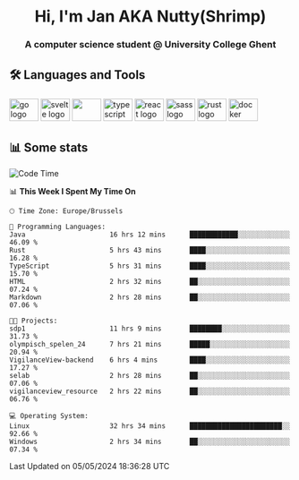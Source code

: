 <h1 align="center">Hi, I'm Jan AKA Nutty(Shrimp)</h1>
<h3 align="center">A computer science student @ University College Ghent</h3>

<h2 align="left">🛠️ Languages and Tools</h2>

###

<div align="left">
  <img src="https://cdn.jsdelivr.net/gh/devicons/devicon/icons/go/go-original.svg" height="40" width="52" alt="go logo"  />
  <img src="https://cdn.jsdelivr.net/gh/devicons/devicon@latest/icons/svelte/svelte-original.svg"  height="40" width="52" alt="svelte logo" />
  <img src="https://cdn.jsdelivr.net/gh/devicons/devicon@latest/icons/tailwindcss/tailwindcss-original.svg" height="40" width="52" />
  <img src="https://cdn.jsdelivr.net/gh/devicons/devicon/icons/typescript/typescript-original.svg" height="40" width="52" alt="typescript logo"  />
  <img src="https://cdn.jsdelivr.net/gh/devicons/devicon/icons/react/react-original.svg" height="40" width="52" alt="react logo"  />
  <img src="https://cdn.jsdelivr.net/gh/devicons/devicon/icons/sass/sass-original.svg" height="40" width="52" alt="sass logo"  />
  <img src="https://cdn.jsdelivr.net/gh/devicons/devicon@latest/icons/rust/rust-original.svg" height="40" width="52" alt="rust logo" />
  <img src="https://cdn.jsdelivr.net/gh/devicons/devicon/icons/docker/docker-original.svg" height="40" width="52" alt="docker logo"  />
</div>

<h2>📊 Some stats</h2>

<!--START_SECTION:waka-->
![Code Time](http://img.shields.io/badge/Code%20Time-4%2C471%20hrs%2044%20mins-blue)

📊 **This Week I Spent My Time On** 

```text
🕑︎ Time Zone: Europe/Brussels

💬 Programming Languages: 
Java                     16 hrs 12 mins      ████████████░░░░░░░░░░░░░   46.09 % 
Rust                     5 hrs 43 mins       ████░░░░░░░░░░░░░░░░░░░░░   16.28 % 
TypeScript               5 hrs 31 mins       ████░░░░░░░░░░░░░░░░░░░░░   15.70 % 
HTML                     2 hrs 32 mins       ██░░░░░░░░░░░░░░░░░░░░░░░   07.24 % 
Markdown                 2 hrs 28 mins       ██░░░░░░░░░░░░░░░░░░░░░░░   07.06 % 

🐱‍💻 Projects: 
sdp1                     11 hrs 9 mins       ████████░░░░░░░░░░░░░░░░░   31.73 % 
olympisch_spelen_24      7 hrs 21 mins       █████░░░░░░░░░░░░░░░░░░░░   20.94 % 
VigilanceView-backend    6 hrs 4 mins        ████░░░░░░░░░░░░░░░░░░░░░   17.27 % 
selab                    2 hrs 28 mins       ██░░░░░░░░░░░░░░░░░░░░░░░   07.06 % 
vigilanceview_resource   2 hrs 22 mins       ██░░░░░░░░░░░░░░░░░░░░░░░   06.76 % 

💻 Operating System: 
Linux                    32 hrs 34 mins      ███████████████████████░░   92.66 % 
Windows                  2 hrs 34 mins       ██░░░░░░░░░░░░░░░░░░░░░░░   07.34 % 
```


 Last Updated on 05/05/2024 18:36:28 UTC
<!--END_SECTION:waka-->
